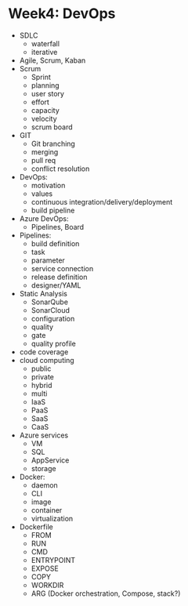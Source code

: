 # Week4: DevOps
- SDLC
	- waterfall
	- iterative
- Agile, Scrum, Kaban
- Scrum
	- Sprint
	- planning
	- user story
	- effort
	- capacity
	- velocity
	- scrum board
- GIT
	- Git branching
	- merging
	- pull req
	- conflict resolution
- DevOps:
	- motivation
	- values
	- continuous integration/delivery/deployment
	- build pipeline
- Azure DevOps: 
	- Pipelines, Board
- Pipelines:
	- build definition
	- task
	- parameter
	- service connection
	- release definition
	- designer/YAML
- Static Analysis
	- SonarQube
	- SonarCloud
	- configuration
	- quality
	- gate
	- quality profile
- code coverage
- cloud computing
	- public
	- private
	- hybrid
	- multi
	- IaaS
	- PaaS
	- SaaS
	- CaaS
- Azure services
	- VM
	- SQL
	- AppService
	- storage
- Docker:
	- daemon
	- CLI
	- image
	- container
	- virtualization
- Dockerfile
	- FROM
	- RUN
	- CMD
	- ENTRYPOINT
	- EXPOSE
	- COPY
	- WORKDIR
	- ARG
(Docker orchestration, Compose, stack?)